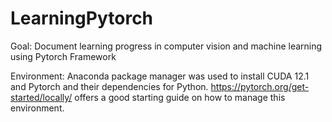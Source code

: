 # LearningPytorch
Goal: Document learning progress in computer vision and machine learning using Pytorch Framework

Environment: Anaconda package manager was used to install CUDA 12.1 and Pytorch and their dependencies for Python. https://pytorch.org/get-started/locally/ offers a good starting guide on how to manage this environment.




